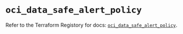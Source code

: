 # `oci_data_safe_alert_policy`

Refer to the Terraform Registory for docs: [`oci_data_safe_alert_policy`](https://registry.terraform.io/providers/oracle/oci/6.18.0/docs/resources/data_safe_alert_policy).
